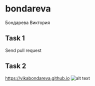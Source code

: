 # bondareva
Бондарева Виктория
## Task 1
Send pull request
## Task 2
https://vikabondareva.github.io
![alt text](https://github.com/VikaBondareva/bondareva/blob/dev_task2/task2%20(BEM%2C%20Adaptation)/screenshots/EA23iPIktyg.jpg)
